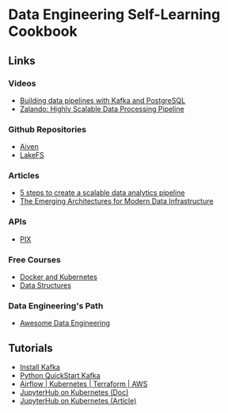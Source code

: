 # Data Engineering Self-Learning Cookbook

## Links
### Videos
- [Building data pipelines with Kafka and PostgreSQL](https://www.youtube.com/watch?v=Ca3TlklRhfs)
- [Zalando: Highly Scalable Data Processing Pipeline](https://youtu.be/RxAmb57NCPM)
### Github Repositories
- [Aiven](https://github.com/aiven)
- [LakeFS](https://github.com/treeverse/lakeFS)
### Articles
- [5 steps to create a scalable data analytics pipeline](https://www.freecodecamp.org/news/scalable-data-analytics-pipeline/)
- [The Emerging Architectures for Modern Data Infrastructure
](https://a16z.com/2020/10/15/the-emerging-architectures-for-modern-data-infrastructure/)
### APIs
- [PIX](https://github.com/entria/awesome-pix#pix-api)

### Free Courses
- [Docker and Kubernetes](https://www.freecodecamp.org/news/course-on-docker-and-kubernetes/)
- [Data Structures](https://www.youtube.com/watch?v=RBSGKlAvoiM)
### Data Engineering's Path
- [Awesome Data Engineering](https://awesomedataengineering.com/)


## Tutorials
- [Install Kafka](https://www.digitalocean.com/community/tutorials/how-to-install-apache-kafka-on-debian-10-pt)
- [Python QuickStart Kafka](https://towardsdatascience.com/kafka-python-explained-in-10-lines-of-code-800e3e07dad1)
- [Airflow | Kubernetes | Terraform | AWS](https://medium.com/typeforms-engineering-blog/deploy-airflow-1-10-10-in-kubernetes-using-terraform-and-helm-2476f03f07d0)
- [JupyterHub on Kubernetes (Doc)](https://zero-to-jupyterhub.readthedocs.io/en/latest/)
- [JupyterHub on Kubernetes (Article)](https://medium.com/pangeo/terraform-jupyterhub-aws-34f2b725f4fd)
